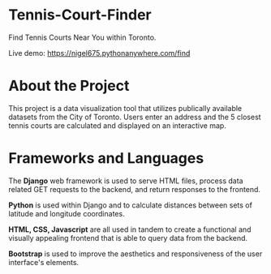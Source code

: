 # Tennis-Court-Finder
Find Tennis Courts Near You within Toronto. 

Live demo: https://nigel675.pythonanywhere.com/find

# About the Project
This project is a data visualization tool that utilizes publically available datasets from the City of Toronto. Users enter an address and the 5 closest tennis courts are calculated and displayed on an interactive map. 

# Frameworks and Languages
The <b>Django</b> web framework is used to serve HTML files, process data related GET requests to the backend, and return responses to the frontend.

<b>Python</b> is used within Django and to calculate distances between sets of latitude and longitude coordinates. 

<b>HTML, CSS, Javascript</b> are all used in tandem to create a functional and visually appealing frontend that is able to query data from the backend.

<b>Bootstrap</b> is used to improve the aesthetics and responsiveness of the user interface's elements.
